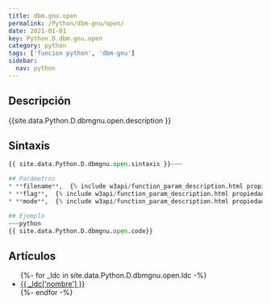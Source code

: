 ```yaml
---
title: dbm.gnu.open
permalink: /Python/dbm-gnu/open/
date: 2021-01-01
key: Python.D.dbm.gnu.open
category: python
tags: ['funcion python', 'dbm-gnu']
sidebar: 
  nav: python
---
```


## Descripción
{{site.data.Python.D.dbmgnu.open.description }}

## Sintaxis
~~~python
{{ site.data.Python.D.dbmgnu.open.sintaxis }}~~~

## Parámetros
* **filename**,  {% include w3api/function_param_description.html propiedad=site.data.Python.D.dbm.gnu.open valor="filename" %}
* **flag**,  {% include w3api/function_param_description.html propiedad=site.data.Python.D.dbm.gnu.open valor="flag" %}
* **mode**,  {% include w3api/function_param_description.html propiedad=site.data.Python.D.dbm.gnu.open valor="mode" %}

## Ejemplo
~~~python
{{ site.data.Python.D.dbmgnu.open.code}}
~~~

## Artículos
<ul>
{%- for _ldc in site.data.Python.D.dbmgnu.open.ldc -%}
   <li>
       <a href="{{_ldc['url'] }}">{{ _ldc['nombre'] }}</a>
   </li>
{%- endfor -%}
</ul>
